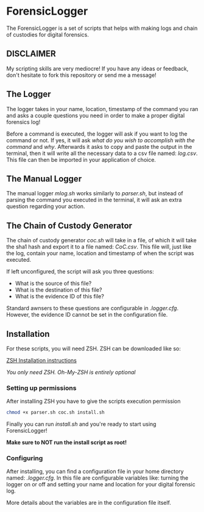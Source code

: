 # ForensicLogger

The ForensicLogger is a set of scripts that helps with making logs and chain of custodies for digital forensics.

## DISCLAIMER

My scripting skills are very mediocre! If you have any ideas or feedback, don't hesitate to fork this repository or send me a message!

## The Logger

The logger takes in your name, location, timestamp of the command you ran and asks a couple questions you need in order to make a proper digital forensics log!

Before a command is executed, the logger will ask if you want to log the command or not. If yes, it will ask *what do you wish to accomplish with the command* and *why*. Afterwards it asks to copy and paste the output in the terminal, then it will write all the necessary data to a csv file named: *log.csv*. This file can then be imported in your application of choice.

## The Manual Logger

The manual logger *mlog.sh* works similarly to *parser.sh*, but instead of parsing the command you executed in the terminal, it will ask an extra question regarding your action.

## The Chain of Custody Generator

The chain of custody generator *coc.sh* will take in a file, of which it will take the sha1 hash and export it to a file named: *CoC.csv*. This file will, just like the log, contain your name, location and timestamp of when the script was executed.

If left unconfigured, the script will ask you three questions:

- What is the source of this file?
- What is the destination of this file?
- What is the evidence ID of this file?

Standard awnsers to these questions are configurable in *.logger.cfg*. However, the evidence ID cannot be set in the configuration file.

## Installation

For these scripts, you will need ZSH. ZSH can be downloaded like so:

[ZSH Installation instructions](https://github.com/robbyrussell/oh-my-zsh/wiki/Installing-ZSH#how-to-install-zsh-in-many-platforms)

*You only need ZSH. Oh-My-ZSH is entirely optional*

### Setting up permissions

After installing ZSH you have to give the scripts execution permission

```bash
chmod +x parser.sh coc.sh install.sh
```

Finally you can run *install.sh* and you're ready to start using ForensicLogger!

**Make sure to NOT run the install script as root!**

### Configuring

After installing, you can find a configuration file in your home directory named: *.logger.cfg*. In this file are configurable variables like: turning the logger on or off and setting your name and location for your digital forensic log.

More details about the variables are in the configuration file itself.
